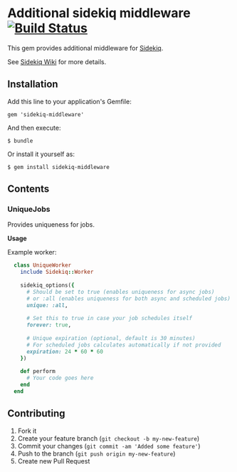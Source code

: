 # Additional sidekiq middleware [![Build Status](https://secure.travis-ci.org/krasnoukhov/sidekiq-middleware.png)](http://travis-ci.org/krasnoukhov/sidekiq-middleware)

This gem provides additional middleware for [Sidekiq](github.com/mperham/sidekiq/).

See [Sidekiq Wiki](https://github.com/mperham/sidekiq/wiki/Middleware) for more details.

## Installation

Add this line to your application's Gemfile:

    gem 'sidekiq-middleware'

And then execute:

    $ bundle

Or install it yourself as:

    $ gem install sidekiq-middleware

## Contents

### UniqueJobs

Provides uniqueness for jobs.

**Usage**

Example worker:

```ruby
  class UniqueWorker
    include Sidekiq::Worker
  
    sidekiq_options({
      # Should be set to true (enables uniqueness for async jobs)
      # or :all (enables uniqueness for both async and scheduled jobs)
      unique: :all,
  
      # Set this to true in case your job schedules itself
      forever: true,
  
      # Unique expiration (optional, default is 30 minutes)
      # For scheduled jobs calculates automatically if not provided
      expiration: 24 * 60 * 60
    })
  
    def perform
      # Your code goes here
    end
  end
```

## Contributing

1. Fork it
2. Create your feature branch (`git checkout -b my-new-feature`)
3. Commit your changes (`git commit -am 'Added some feature'`)
4. Push to the branch (`git push origin my-new-feature`)
5. Create new Pull Request
